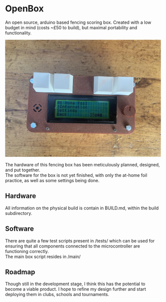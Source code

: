 # OpenBox  
An open source, arduino based fencing scoring box. Created with a low budget in mind (costs ~£50 to build), but maximal portability and functionality.  
  

![Picture of the box](https://github.com/bhuvan21/OpenBox/blob/master/box.jpg?raw=true)  
  

The hardware of this fencing box has been meticulously planned, designed, and put together.  
The software for the box is not yet finished, with only the at-home foil practice, as well as some settings being done.  

## Hardware  
All information on the physical build is contain in BUILD.md, within the build subdirectory.

## Software  
There are quite a few test scripts present in /tests/ which can be used for ensuring that all components connected to the microcontroller are functioning correctly.  
The main box script resides in /main/  

## Roadmap
Though still in the development stage, I think this has the potential to become a viable product. I hope to refine my design further and start deploying them in clubs, schools and tournaments.  
